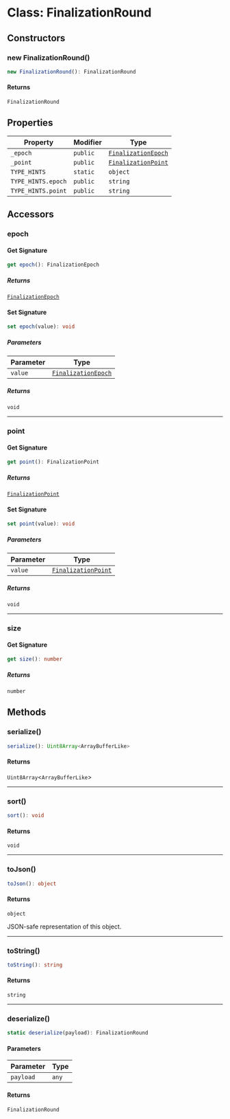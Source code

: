 # Class: FinalizationRound

## Constructors

### new FinalizationRound()

```ts
new FinalizationRound(): FinalizationRound
```

#### Returns

`FinalizationRound`

## Properties

| Property | Modifier | Type |
| ------ | ------ | ------ |
| <a id="_epoch"></a> `_epoch` | `public` | [`FinalizationEpoch`](FinalizationEpoch.md) |
| <a id="_point"></a> `_point` | `public` | [`FinalizationPoint`](FinalizationPoint.md) |
| <a id="type_hints"></a> `TYPE_HINTS` | `static` | `object` |
| `TYPE_HINTS.epoch` | `public` | `string` |
| `TYPE_HINTS.point` | `public` | `string` |

## Accessors

### epoch

#### Get Signature

```ts
get epoch(): FinalizationEpoch
```

##### Returns

[`FinalizationEpoch`](FinalizationEpoch.md)

#### Set Signature

```ts
set epoch(value): void
```

##### Parameters

| Parameter | Type |
| ------ | ------ |
| `value` | [`FinalizationEpoch`](FinalizationEpoch.md) |

##### Returns

`void`

***

### point

#### Get Signature

```ts
get point(): FinalizationPoint
```

##### Returns

[`FinalizationPoint`](FinalizationPoint.md)

#### Set Signature

```ts
set point(value): void
```

##### Parameters

| Parameter | Type |
| ------ | ------ |
| `value` | [`FinalizationPoint`](FinalizationPoint.md) |

##### Returns

`void`

***

### size

#### Get Signature

```ts
get size(): number
```

##### Returns

`number`

## Methods

### serialize()

```ts
serialize(): Uint8Array<ArrayBufferLike>
```

#### Returns

`Uint8Array`&lt;`ArrayBufferLike`&gt;

***

### sort()

```ts
sort(): void
```

#### Returns

`void`

***

### toJson()

```ts
toJson(): object
```

#### Returns

`object`

JSON-safe representation of this object.

***

### toString()

```ts
toString(): string
```

#### Returns

`string`

***

### deserialize()

```ts
static deserialize(payload): FinalizationRound
```

#### Parameters

| Parameter | Type |
| ------ | ------ |
| `payload` | `any` |

#### Returns

`FinalizationRound`
